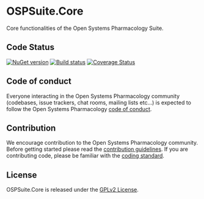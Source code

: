 # OSPSuite.Core

Core functionalities of the Open Systems Pharmacology Suite.

## Code Status
[![NuGet version](https://img.shields.io/nuget/v/OSPSuite.Core.svg?style=flat)](https://www.nuget.org/packages/OSPSuite.Core)
[![Build status](https://ci.appveyor.com/api/projects/status/w3ecxmp3grryc5ts/branch/master?svg=true&passingText=master%20-%20passing)](https://ci.appveyor.com/project/open-systems-pharmacology-ci/ospsuite-core/branch/master)
[![Coverage Status](https://coveralls.io/repos/github/rwmcintosh/OSPSuite.Core/badge.svg?branch=master)](https://coveralls.io/github/rwmcintosh/OSPSuite.Core?branch=master)

## Code of conduct
Everyone interacting in the Open Systems Pharmacology community (codebases, issue trackers, chat rooms, mailing lists etc...) is expected to follow the Open Systems Pharmacology [code of conduct](https://github.com/Open-Systems-Pharmacology/Suite/blob/master/CODE_OF_CONDUCT.md).

## Contribution
We encourage contribution to the Open Systems Pharmacology community. Before getting started please read the [contribution guidelines](https://github.com/Open-Systems-Pharmacology/Suite/blob/master/CONTRIBUTING.md). If you are contributing code, please be familiar with the [coding standard](https://github.com/Open-Systems-Pharmacology/Suite/blob/master/CODING_STANDARD.md).

## License
OSPSuite.Core is released under the [GPLv2 License](LICENSE).
